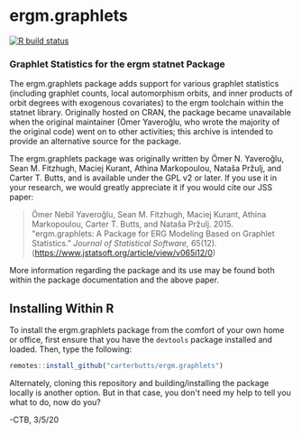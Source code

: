 # ergm.graphlets

<!-- badges: start -->
[![R build status](https://github.com/mbojan/ergm.graphlets/workflows/R-CMD-check/badge.svg)](https://github.com/mbojan/ergm.graphlets/actions)
<!-- badges: end -->
  
### Graphlet Statistics for the ergm statnet Package

The ergm.graphlets package adds support for various graphlet statistics (including graphlet counts, local automorphism orbits, and inner products of orbit degrees with exogenous covariates) to the ergm toolchain within the statnet library.  Originally hosted on CRAN, the package became unavailable when the original maintainer (Ömer Yaveroğlu, who wrote the majority of the original code) went on to other activities; this archive is intended to provide an alternative source for the package.

The ergm.graphlets package was originally written by Ömer N. Yaveroğlu, Sean M. Fitzhugh, Maciej Kurant, Athina Markopoulou, Nataša Pržulj, and Carter T. Butts, and is available under the GPL v2 or later.  If you use it in your research, we would greatly appreciate it if you would cite our JSS paper:

> Ömer Nebil Yaveroğlu, Sean M. Fitzhugh, Maciej Kurant, Athina Markopoulou, Carter T. Butts, and Nataša Pržulj.  2015.  "ergm.graphlets: A Package for ERG Modeling Based on Graphlet Statistics."  *Journal of Statistical Software,* 65(12).  (https://www.jstatsoft.org/article/view/v065i12/0)

More information regarding the package and its use may be found both within the package documentation and the above paper.

## Installing Within R

To install the ergm.graphlets package from the comfort of your own home or office, first ensure that you have the `devtools` package installed and loaded.  Then, type the following:

```r
remotes::install_github("carterbutts/ergm.graphlets")
```

Alternately, cloning this repository and building/installing the package locally is another option.  But in that case, you don't need my help to tell you what to do, now do you?

\-CTB, 3/5/20
